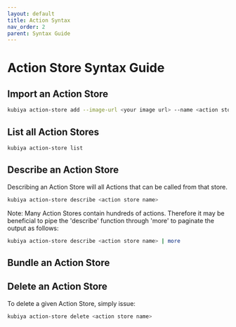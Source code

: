 ```yaml
---
layout: default
title: Action Syntax
nav_order: 2
parent: Syntax Guide
---
```

# Action Store Syntax Guide

## Import an Action Store

```bash
kubiya action-store add --image-url <your image url> --name <action store name>
```

## List all Action Stores

```bash
kubiya action-store list
```

## Describe an Action Store

Describing an Action Store will all Actions that can be called from that store.

```bash
kubiya action-store describe <action store name>
```

Note: Many Action Stores contain hundreds of actions.  Therefore it may be beneficial to pipe the 'describe' function through 'more' to paginate the output as follows:

```bash
kubiya action-store describe <action store name> | more
```

## Bundle an Action Store


## Delete an Action Store

To delete a given Action Store, simply issue:

```bash
kubiya action-store delete <action store name>
```

